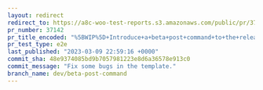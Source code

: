 ```yaml
---
layout: redirect
redirect_to: https://a8c-woo-test-reports.s3.amazonaws.com/public/pr/37142/e2e/index.html
pr_number: 37142
pr_title_encoded: "%5BWIP%5D+Introduce+a+beta+post+command+to+the+release+post+tool"
pr_test_type: e2e
last_published: "2023-03-09 22:59:16 +0000"
commit_sha: 48e9374085bd9b7057981223e8d6a36578e913c0
commit_message: "Fix some bugs in the template."
branch_name: dev/beta-post-command
---
```

